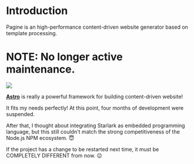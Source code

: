 # Introduction

Pagine is an high-performance content-driven website generator based on template processing.

# NOTE: No longer active maintenance.

![](https://astro.build/assets/press/astro-logo-light-gradient.svg)

[**Astro**](https://astro.build) is really a powerful framework for building content-driven website!

It fits my needs perfectly! At this point, four months of development were suspended.

After that, I thought about integrating Starlark as embedded programming language, but this still couldn't match the strong competitiveness of the Node.js NPM ecosystem. 😇

If the project has a change to be restarted next time, it must be COMPLETELY DIFFERENT from now. 😉
